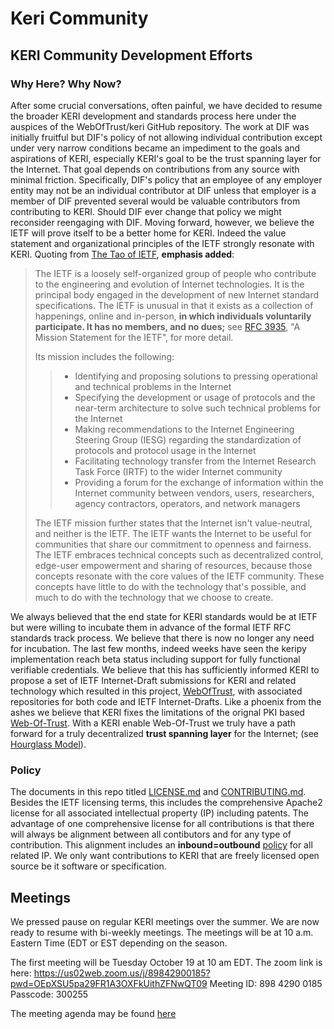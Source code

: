 # Keri Community

## KERI Community Development Efforts

### Why Here? Why Now?

After some crucial conversations, often painful, we have decided to resume the broader KERI development and standards process here under the auspices of the WebOfTrust/keri GitHub repository. The work at DIF was initially fruitful but DIF's policy of not allowing individual contribution except under very narrow conditions became an impediment to the goals and aspirations of KERI, especially KERI's goal to be the trust spanning layer for the Internet. That goal depends on contributions from any source with minimal friction. Specifically, DIF's policy that an employee of any employer entity may not be an individual contributor at DIF unless that employer is a member of DIF prevented several would be valuable contributors from contributing to KERI. Should DIF ever change that policy we might reconsider reengaging with DIF. Moving forward, however, we believe the IETF will prove itself to be a better home for KERI. Indeed the value statement and organizational principles of the IETF strongly resonate with KERI.
Quoting from [The Tao of IETF](https://www.ietf.org/about/participate/tao/), **emphasis added**:

>The IETF is a loosely self-organized group of people who contribute to the engineering and evolution of Internet technologies. It is the principal body engaged in the development of new Internet standard specifications. The IETF is unusual in that it exists as a collection of happenings, online and in-person, **in which individuals voluntarily participate. It has no members, and no dues;** see [RFC 3935](https://datatracker.ietf.org/doc/html/rfc3935), "A Mission Statement for the IETF", for more detail.
>
>Its mission includes the following:
>
>> + Identifying and proposing solutions to pressing operational and technical problems in the Internet  
>> + Specifying the development or usage of protocols and the near-term architecture to solve such technical problems for the Internet  
>> + Making recommendations to the Internet Engineering Steering Group (IESG) regarding the standardization of protocols and protocol usage in the Internet  
>> + Facilitating technology transfer from the Internet Research Task Force (IRTF) to the wider Internet community  
>> + Providing a forum for the exchange of information within the Internet community between vendors, users, researchers, agency contractors, operators, and network managers 
>>  
>The IETF mission further states that the Internet isn't value-neutral, and neither is the IETF. The IETF wants the Internet to be useful for communities that share our commitment to openness and fairness. The IETF embraces technical concepts such as decentralized control, edge-user empowerment and sharing of resources, because those concepts resonate with the core values of the IETF community. These concepts have little to do with the technology that's possible, and much to do with the technology that we choose to create.  

We always believed that the end state for KERI standards would be at IETF but were willing to incubate them in advance of the formal IETF RFC standards track process. We believe that there is now no longer any need for incubation. The last few months, indeed weeks have seen the keripy implementation reach beta status including support for fully functional verifiable credentials. We believe that this has sufficiently informed KERI to propose a set of IETF Internet-Draft submissions for KERI and related technology which resulted in this project, [WebOfTrust](https://github.com/WebOfTrust), with associated repositories for both code and IETF Internet-Drafts. Like a phoenix from the ashes we believe that KERI fixes the limitations of the orignal PKI based [Web-Of-Trust](https://en.wikipedia.org/wiki/Web_of_trust). With a KERI enable Web-Of-Trust we truly have a path forward for a truly decentralized **trust spanning layer** for the Internet; (see [Hourglass Model](https://cacm.acm.org/magazines/2019/7/237714-on-the-hourglass-model/fulltext)).

### Policy
The documents in this repo titled [LICENSE.md](https://github.com/WebOfTrust/Keri/blob/main/LICENSE.md) and [CONTRIBUTING.md](https://github.com/WebOfTrust/Keri/blob/main/CONTRIBUTING.md). Besides the IETF licensing terms, this includes the comprehensive Apache2 license for all associated intellectual property (IP) including patents. The advantage of one comprehensive license for all contributions is that there will always be alignment between all contibutors and for any type of contribution. This alignment includes an **inbound=outbound** [policy](https://opensource.guide/legal/) for all related IP. We only want contributions to KERI that are freely licensed open source be it software or specification.

## Meetings
We pressed pause on regular KERI meetings over the summer. We are now ready to resume with bi-weekly meetings. The meetings will be at 10 a.m. Eastern Time (EDT or EST depending on the season.

The first meeting will be Tuesday October 19 at 10 am EDT.
The zoom link is here:
https://us02web.zoom.us/j/89842900185?pwd=OEpXSU5pa29FR1A3OXFkUithZFNwQT09
Meeting ID: 898 4290 0185
Passcode: 300255

The meeting agenda may be found [here](https://github.com/WebOfTrust/keri/blob/main/agenda.md)


